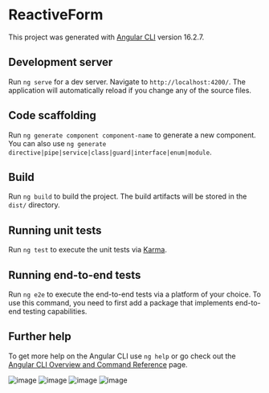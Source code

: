 # ReactiveForm

This project was generated with [Angular CLI](https://github.com/angular/angular-cli) version 16.2.7.

## Development server

Run `ng serve` for a dev server. Navigate to `http://localhost:4200/`. The application will automatically reload if you change any of the source files.

## Code scaffolding

Run `ng generate component component-name` to generate a new component. You can also use `ng generate directive|pipe|service|class|guard|interface|enum|module`.

## Build

Run `ng build` to build the project. The build artifacts will be stored in the `dist/` directory.

## Running unit tests

Run `ng test` to execute the unit tests via [Karma](https://karma-runner.github.io).

## Running end-to-end tests

Run `ng e2e` to execute the end-to-end tests via a platform of your choice. To use this command, you need to first add a package that implements end-to-end testing capabilities.

## Further help

To get more help on the Angular CLI use `ng help` or go check out the [Angular CLI Overview and Command Reference](https://angular.io/cli) page.

![image](https://github.com/rsa3698/Angular-Reactive-Forms/assets/102802999/418038f6-d461-40d9-82db-a26a87c9756c)
![image](https://github.com/rsa3698/Angular-Reactive-Forms/assets/102802999/6bcc4c4b-d9b0-4a84-9608-48392cf5d7df)
![image](https://github.com/rsa3698/Angular-Reactive-Forms/assets/102802999/2901bf36-fffc-4fe4-98b5-18f2ab358d0b)
![image](https://github.com/rsa3698/Angular-Reactive-Forms/assets/102802999/7571952c-5a1a-4533-bda6-5349b07e7ee9)



